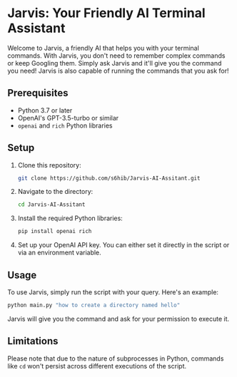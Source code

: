 # Jarvis: Your Friendly AI Terminal Assistant

Welcome to Jarvis, a friendly AI that helps you with your terminal commands. With Jarvis, you don't need to remember complex commands or keep Googling them. Simply ask Jarvis and it'll give you the command you need! Jarvis is also capable of running the commands that you ask for!

## Prerequisites
* Python 3.7 or later
* OpenAI's GPT-3.5-turbo or similar
* `openai` and `rich` Python libraries

## Setup
1. Clone this repository:
    ```bash
    git clone https://github.com/s6hib/Jarvis-AI-Assitant.git
    ```
2. Navigate to the directory:
    ```bash
    cd Jarvis-AI-Assitant
    ```
3. Install the required Python libraries:
    ```bash
    pip install openai rich
    ```
4. Set up your OpenAI API key. You can either set it directly in the script or via an environment variable.

## Usage
To use Jarvis, simply run the script with your query. Here's an example:
```bash
python main.py "how to create a directory named hello"
```
Jarvis will give you the command and ask for your permission to execute it.

## Limitations
Please note that due to the nature of subprocesses in Python, commands like `cd` won't persist across different executions of the script.
